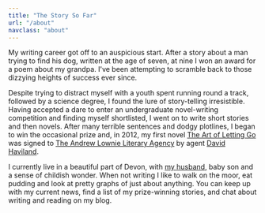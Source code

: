 ```yaml
---
title: "The Story So Far"
url: "/about"
navclass: "about"
---
```


My writing career got off to an auspicious start. After a story about a man trying to find his dog, written at the age of seven, at nine I won an award for a poem about my grandpa. I've been attempting to scramble back to those dizzying heights of success ever since.

Despite trying to distract myself with a youth spent running round a track, followed by a science degree, I found the lure of story-telling irresistible. Having accepted a dare to enter an undergraduate novel-writing competition and finding myself shortlisted, I went on to write short stories and then novels. After many terrible sentences and dodgy plotlines, I began to win the occasional prize and, in 2012, my first novel [The Art of Letting Go](/the-art-of-letting-go/) was signed to [The Andrew Lownie Literary Agency](http://www.andrewlownie.co.uk/) by agent [David Haviland](http://www.andrewlownie.co.uk/about_david).

I currently live in a beautiful part of Devon, with [my husband](http://banksco.de), baby son and a sense of childish wonder. When not writing I like to walk on the moor, eat pudding and look at pretty graphs of just about anything. You can keep up with my current news, find a list of my prize-winning stories, and chat about writing and reading on my blog.